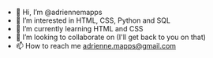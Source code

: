 - 👋 Hi, I’m @adriennemapps
- 👀 I’m interested in HTML, CSS, Python and SQL
- 🌱 I’m currently learning HTML and CSS
- 💞️ I’m looking to collaborate on (I'll get back to you on that)
- 📫 How to reach me adrienne.mapps@gmail.com

<!---
adriennemapps/adriennemapps is a ✨ special ✨ repository because its `README.md` (this file) appears on your GitHub profile.
You can click the Preview link to take a look at your changes.
--->
